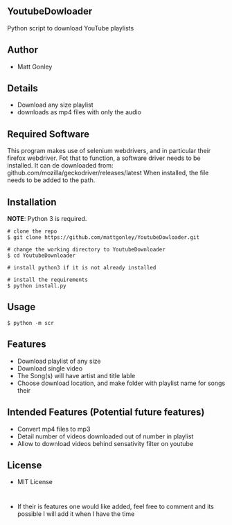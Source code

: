 ## YoutubeDowloader
Python script to download YouTube playlists

## Author
* Matt Gonley

## Details
* Download any size playlist
* downloads as mp4 files with only the audio

## Required Software
This program makes use of selenium webdrivers, and in particular their firefox webdriver.
Fot that to function, a software driver needs to be installed.
It can de downloaded from: github.com/mozilla/geckodriver/releases/latest
When installed, the file needs to be added to the path.


## Installation
**NOTE**: Python 3 is required.
```console
# clone the repo
$ git clone https://github.com/mattgonley/YoutubeDowloader.git

# change the working directory to YoutubeDownloader
$ cd YoutubeDownloader

# install python3 if it is not already installed

# install the requirements
$ python install.py
```

## Usage
```console
$ python -m scr
```

## Features
* Download playlist of any size
* Download single video
* The Song(s) will have artist and title lable
* Choose download location, and make folder with playlist name for songs their

## Intended Features (Potential future features)
* Convert mp4 files to mp3
* Detail number of videos downloaded out of number in playlist
* Allow to download videos behind sensativity filter on youtube

## License
* MIT License 
#
* If their is features one would like added, feel free to comment and its possible I will add it when I have the time
